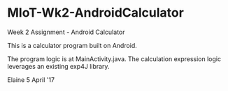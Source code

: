 # MIoT-Wk2-AndroidCalculator
Week 2 Assignment - Android Calculator

This is a calculator program built on Android.

The program logic is at MainActivity.java.
The calculation expression logic leverages an existing exp4J library.

Elaine 
5 April '17
